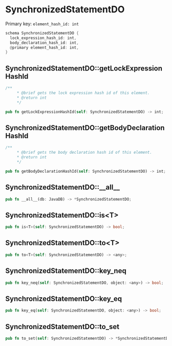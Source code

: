 # SynchronizedStatementDO

Primary key: `element_hash_id: int`

```rust
schema SynchronizedStatementDO {
  lock_expression_hash_id: int,
  body_declaration_hash_id: int,
  @primary element_hash_id: int,
}
```
## SynchronizedStatementDO::getLockExpressionHashId

```rust
/**
     * @brief gets the lock expression hash id of this element.
     * @return int
     */
```
```rust
pub fn getLockExpressionHashId(self: SynchronizedStatementDO) -> int;
```
## SynchronizedStatementDO::getBodyDeclarationHashId

```rust
/**
     * @brief gets the body declaration hash id of this element.
     * @return int
     */
```
```rust
pub fn getBodyDeclarationHashId(self: SynchronizedStatementDO) -> int;
```
## SynchronizedStatementDO::\_\_all\_\_

```rust
pub fn __all__(db: JavaDB) -> *SynchronizedStatementDO;
```
## SynchronizedStatementDO::is\<T\>

```rust
pub fn is<T>(self: SynchronizedStatementDO) -> bool;
```
## SynchronizedStatementDO::to\<T\>

```rust
pub fn to<T>(self: SynchronizedStatementDO) -> <any>;
```
## SynchronizedStatementDO::key\_neq

```rust
pub fn key_neq(self: SynchronizedStatementDO, object: <any>) -> bool;
```
## SynchronizedStatementDO::key\_eq

```rust
pub fn key_eq(self: SynchronizedStatementDO, object: <any>) -> bool;
```
## SynchronizedStatementDO::to\_set

```rust
pub fn to_set(self: SynchronizedStatementDO) -> *SynchronizedStatementDO;
```
